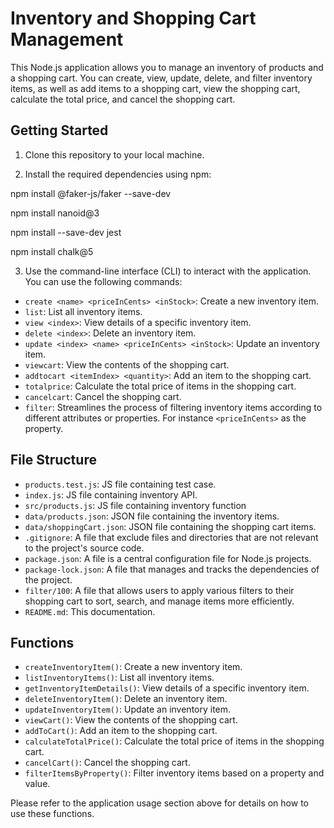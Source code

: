 # Inventory and Shopping Cart Management

This Node.js application allows you to manage an inventory of products and a shopping cart. You can create, view, update, delete, and filter inventory items, as well as add items to a shopping cart, view the shopping cart, calculate the total price, and cancel the shopping cart.

## Getting Started

1. Clone this repository to your local machine.

2. Install the required dependencies using npm:

npm install @faker-js/faker --save-dev

npm install nanoid@3

npm install --save-dev jest

npm install chalk@5


3. Use the command-line interface (CLI) to interact with the application. You can use the following commands:

- `create <name> <priceInCents> <inStock>`: Create a new inventory item.
- `list`: List all inventory items.
- `view <index>`: View details of a specific inventory item.
- `delete <index>`: Delete an inventory item.
- `update <index> <name> <priceInCents> <inStock>`: Update an inventory item.
- `viewcart`: View the contents of the shopping cart.
- `addtocart <itemIndex> <quantity>`: Add an item to the shopping cart.
- `totalprice`: Calculate the total price of items in the shopping cart.
- `cancelcart`: Cancel the shopping cart.
- `filter`: Streamlines the process of filtering inventory items according to different attributes or properties. For instance `<priceInCents>` as the property.

## File Structure
- `products.test.js`: JS file containing test case.
- `index.js`: JS file containing inventory API.
- `src/products.js`: JS file containing inventory function
- `data/products.json`: JSON file containing the inventory items.
- `data/shoppingCart.json`: JSON file containing the shopping cart items.
- `.gitignore`: A file that exclude files and directories that are not relevant to the project's source code.
- `package.json`: A file is a central configuration file for Node.js projects.
- `package-lock.json`: A file that manages and tracks the dependencies of the project.
- `filter/100`: A file that allows users to apply various filters to their shopping cart to sort, search, and manage items more efficiently.
- `README.md`: This documentation.

## Functions

- `createInventoryItem()`: Create a new inventory item.
- `listInventoryItems()`: List all inventory items.
- `getInventoryItemDetails()`: View details of a specific inventory item.
- `deleteInventoryItem()`: Delete an inventory item.
- `updateInventoryItem()`: Update an inventory item.
- `viewCart()`: View the contents of the shopping cart.
- `addToCart()`: Add an item to the shopping cart.
- `calculateTotalPrice()`: Calculate the total price of items in the shopping cart.
- `cancelCart()`: Cancel the shopping cart.
- `filterItemsByProperty()`: Filter inventory items based on a property and value.

Please refer to the application usage section above for details on how to use these functions.







